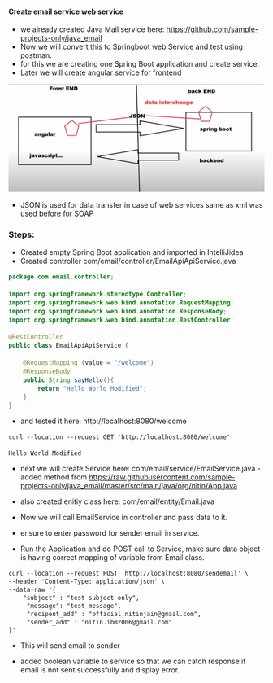 
#### Create email service web service

- we already created Java Mail service here: https://github.com/sample-projects-only/java_email
- Now we will convert this to Springboot web Service and test using postman. 
- for this we are creating one Spring Boot application and create service. 
- Later we will create angular service for frontend

![architecture diagram](../notes/1.1_architecture_for_email_api.jpg)

- JSON is used for data transfer in case of web services same as xml was used before for SOAP

### Steps:

- Created empty Spring Boot application and imported in IntelliJidea
- Created controller com/email/controller/EmailApiApiService.java 

```java
package com.email.controller;

import org.springframework.stereotype.Controller;
import org.springframework.web.bind.annotation.RequestMapping;
import org.springframework.web.bind.annotation.ResponseBody;
import org.springframework.web.bind.annotation.RestController;

@RestController
public class EmailApiApiService {

    @RequestMapping (value = "/welcome")
    @ResponseBody
    public String sayHello(){
        return "Hello World Modified";
    }
}

```

- and tested it here: http://localhost:8080/welcome

```text
curl --location --request GET 'http://localhost:8080/welcome'

Hello World Modified
```
- next we will create Service here: com/email/service/EmailService.java - added method from https://raw.githubusercontent.com/sample-projects-only/java_email/master/src/main/java/org/nitin/App.java

- also created enitiy class here: com/email/entity/Email.java

- Now we will call EmailService in controller and pass data to it.

- ensure to enter password for sender email in service. 

- Run the Application and do POST call to Service, make sure data object is having correct mapping of variable from Email class. 

```text
curl --location --request POST 'http://localhost:8080/sendemail' \
--header 'Content-Type: application/json' \
--data-raw '{
    "subject" : "test subject only",
     "message": "test message",
     "recipent_add" : "official.nitinjain@gmail.com",
     "sender_add" : "nitin.ibm2006@gmail.com"
}'
```

-  This will send email to sender

- added boolean variable to service so that we can catch response if email is not sent successfully and display error. 

